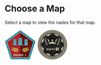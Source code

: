 # Choose a Map

Select a map to view the nades for that map.

[![Mirage Logo](../assets/img/mirage_logo_100x100.png)](../nades/mirage_nades.md) [![Dust II Logo](../assets/img/dust2_logo_100x100.png)](../nades/mirage_nades.md)

